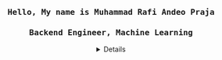 <h3 align="center" id="begin"><samp> Hello, My name is <b><a>Muhammad Rafi Andeo Praja</a> </b></h3>
<h3 align="center" id="begin"><samp>Backend Engineer, Machine Learning</h3>

<details align="center" id="details">
<div align="center">

<h3 align="center" id="begin"><samp>Github Stats &nbsp;📊</h3>
<br>
<p align='center'>
<img src="https://github-readme-stats.vercel.app/api?username=RafiAndeo&show_icons=true&theme=github_dark">
</p>
<hr>
<br>

<h3 align="center" id="begin"><samp>Most Used Languages 📚</h3>
<br>
<p align='center'>
<img src="https://github-readme-stats.vercel.app/api/top-langs/?username=RafiAndeo&theme=dark&hide_border=true&no-bg=true&no-frame=true&langs_count=10&layout=compact">
</p>
<p align='center'>
</p>

![C++](https://img.shields.io/badge/-C++-000000?style=flat&logo=C%2B%2B&logoColor=00599C)
![JavaScript](https://img.shields.io/badge/-JavaScript-000000?style=flat&logo=javascript)
![Python](https://img.shields.io/badge/-Python-000000?style=flat&logo=python)
![TypeScript](https://img.shields.io/badge/-TypeScript-000000?style=flat&logo=typescript&logoColor=007ACC)
![SQL](https://img.shields.io/badge/-SQL-000000?style=flat&logo=MySQL)
![Go](https://img.shields.io/badge/-Go-000000?style=flat&logo=Go)
![HTML](https://img.shields.io/badge/-HTML-000000?style=flat&logo=HTML5)
![PHP](https://img.shields.io/badge/-PHP-000000?style=flat&logo=PHP)
![CSS](https://img.shields.io/badge/-CSS-000000?style=flat&logo=CSS3)
![Jupyter Notebook](https://img.shields.io/badge/-Jupyter_Notebook-000000?style=flat&logo=jupyter)

<hr>
<br>

</details>
